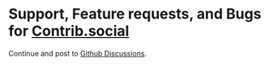# Support, Feature requests, and Bugs for [Contrib.social](https://contrib.social/)

Continue and post to [Github Discussions](https://github.com/98gravity/support.contrib.social/discussions).
